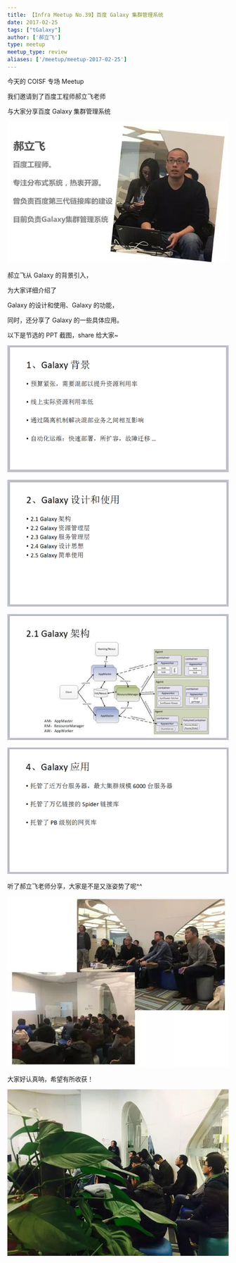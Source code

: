 ```yaml
---
title: 【Infra Meetup No.39】百度 Galaxy 集群管理系统
date: 2017-02-25
tags: ["tGalaxy"]
author: ['郝立飞']
type: meetup
meetup_type: review
aliases: ['/meetup/meetup-2017-02-25']
---
```


今天的 COISF 专场 Meetup

我们邀请到了百度工程师郝立飞老师

与大家分享百度 Galaxy 集群管理系统

![](media/meetup-39-20170225/1.jpeg)

郝立飞从 Galaxy 的背景引入，

为大家详细介绍了

Galaxy 的设计和使用、Galaxy 的功能，

同时，还分享了 Galaxy 的一些具体应用。

以下是节选的 PPT 截图，share 给大家~

![](media/meetup-39-20170225/2.png)

![](media/meetup-39-20170225/3.png)

![](media/meetup-39-20170225/4.jpeg)

![](media/meetup-39-20170225/5.png)

听了郝立飞老师分享，大家是不是又涨姿势了呢^^

![](media/meetup-39-20170225/6.jpeg)

大家好认真呐，希望有所收获！

![](media/meetup-39-20170225/7.jpeg)

